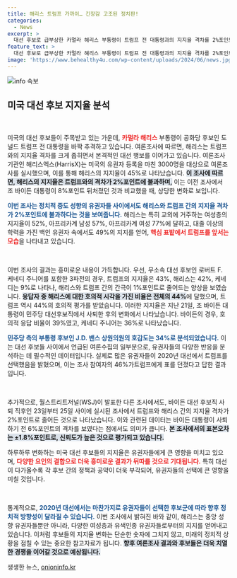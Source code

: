 ```yaml
---
title: 해리스 트럼프 가까이… 긴장감 고조된 정치판!
categories:
  - News
excerpt: >
  대선 후보로 급부상한 카멀라 해리스 부통령이 트럼프 전 대통령과의 지지율 격차를 2%포인트로 좁히며 강력한 경쟁자로 떠오르고 있다. 중도층과 핵심 유권자들 사이에서의 지지 기반을 확보한 해리스, 과연 대선 판도를 흔들 수 있을까?
feature_text: >
  대선 후보로 급부상한 카멀라 해리스 부통령이 트럼프 전 대통령과의 지지율 격차를 2%포인트로 좁히며 강력한 경쟁자로 떠오르고 있다. 중도층과 핵심 유권자들 사이에서의 지지 기반을 확보한 해리스, 과연 대선 판도를 흔들 수 있을까?
image: 'https://www.behealthy4u.com/wp-content/uploads/2024/06/news.jpg'
---
```


<p><img src="https://www.behealthy4u.com/wp-content/uploads/2024/06/news.jpg" alt="info 속보" /></p>

<h2 data-ke-size="size26">미국 대선 후보 지지율 분석</h2>

<p data-ke-size="size16">&nbsp;</p>

<p>미국의 대선 후보들이 주목받고 있는 가운데, <b><span style="color: #ee2323;">카멀라 해리스</span></b> 부통령이 공화당 후보인 도널드 트럼프 전 대통령을 바짝 추격하고 있습니다. 여론조사에 따르면, 해리스는 트럼프와의 지지율 격차를 크게 좁히면서 본격적인 대선 행보를 이어가고 있습니다. 여론조사 기관인 해리스엑스(HarrisX)는 미국의 유권자 등록을 마친 3000명을 대상으로 여론조사를 실시했으며, 이를 통해 해리스의 지지율이 45%로 나타났습니다. <b><span style="background-color: #21538527;">이 조사에 따르면, 해리스의 지지율은 트럼프와의 격차가 2%포인트에 불과하며,</span></b> 이는 이전 조사에서 조 바이든 대통령이 8%포인트 뒤처졌던 것과 비교했을 때, 상당한 변화로 보입니다. </p>

<p><b><span style="color: #1a5490;">이번 조사는 정치적 중도 성향의 유권자들 사이에서도 해리스와 트럼프 간의 지지율 격차가 2%포인트에 불과하다는 것을 보여줍니다.</span></b> 해리스는 특히 교외에 거주하는 여성층의 지지율이 52%, 아프리카계 남성 57%, 아프리카계 여성 77%에 달하고, 대졸 이상의 학력을 가진 백인 유권자 속에서도 49%의 지지를 얻어, <b><span style="color: #ee2323;">핵심 표밭에서 트럼프를 앞서는 모습</span></b>을 나타내고 있습니다.  </p>

<p data-ke-size="size16">&nbsp;</p>

<p>이번 조사의 결과는 흥미로운 내용이 가득합니다. 우선, 무소속 대선 후보인 로버트 F. 케네디 주니어를 포함한 3파전의 경우, 트럼프의 지지율은 43%, 해리스는 42%, 케네디는 9%로 나타나, 해리스와 트럼프 간의 간극이 1%포인트로 줄어드는 양상을 보였습니다. <b><span style="background-color: #21538527;">응답자 중 해리스에 대한 호의적 시각을 가진 비율은 전체의 44%</span></b>에 달했으며, 트럼프 역시 44%의 호의적 평가를 받았습니다. 이러한 지지율은 지난 21일, 조 바이든 대통령이 민주당 대선후보직에서 사퇴한 후의 변화에서 나타났습니다. 바이든의 경우, 호의적 응답 비율이 39%였고, 케네디 주니어는 36%로 나타났습니다.</p>

<p><b><span style="color: #1a5490;">민주당 측의 부통령 후보인 J.D. 밴스 상원의원의 호감도는 34%로 분석되었습니다.</span></b> 이는 대선 후보들 사이에서 언급된 여론수집의 일부분으로, 유권자들의 다양한 반응을 분석하는 데 필수적인 데이터입니다. 실제로 많은 유권자들이 2020년 대선에서 트럼프를 선택했음을 밝혔으며, 이는 조사 참여자의 46%가트럼프에게 표를 던졌다고 답한 결과입니다.</p>

<p data-ke-size="size16">&nbsp;</p>

<p>추가적으로, 월스트리트저널(WSJ)이 발표한 다른 조사에서도, 바이든 대선 후보직 사퇴 직후인 23일부터 25일 사이에 실시된 조사에서 트럼프와 해리스 간의 지지율 격차가 2%포인트로 줄어든 것으로 나타났습니다. 이와 관련된 데이터는 바이든 대통령이 사퇴하기 전 6%포인트의 격차를 보였다는 점에서도 의미가 큽니다. <b><span style="background-color: #21538527;">본 조사에서의 표본오차는 ±1.8%포인트로, 신뢰도가 높은 것으로 평가되고 있습니다.</span></b></p>

<p>하루하루 변화하는 미국 대선 후보들의 지지율은 유권자들에게 큰 영향을 미치고 있으며, <b><span style="color: #ee2323;">다양한 요인의 결합으로 더욱 흥미로운 결과가 뒤따를 것으로 기대됩니다.</span></b> 특히 대선이 다가올수록 각 후보 간의 정책과 공약이 더욱 부각되어, 유권자들의 선택에 큰 영향을 미칠 것입니다. </p>

<p data-ke-size="size16">&nbsp;</p>

<p>통계적으로, <b><span style="color: #1a5490;">2020년 대선에서는 마찬가지로 유권자들이 선택한 후보군에 따라 향후 정치적 방향성이 달라질 수 있습니다.</span></b> 이번 조사에서 밝혀진 바와 같이, 해리스는 중앙 성향 유권자들뿐만 아니라, 다양한 여성층과 유색인종 유권자들로부터의 지지를 얻어내고 있습니다. 이처럼 후보들의 지지율 변화는 단순한 숫자에 그치지 않고, 미래의 정치적 상황을 점칠 수 있는 중요한 참고자료가 됩니다. <b><span style="background-color: #21538527;">향후 여론조사 결과와 후보들은 더욱 치열한 경쟁을 이어갈 것으로 예상됩니다.</span></b></p>
생생한 뉴스, <a href="https://onioninfo.kr" rel="dofollow">onioninfo.kr</a>


